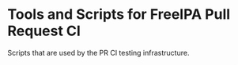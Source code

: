 # Tools and Scripts for FreeIPA Pull Request CI

Scripts that are used by the PR CI testing infrastructure.

